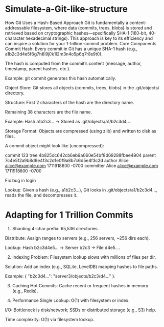 # Simulate-a-Git-like-structure

How Git Uses a Hash-Based Approach
Git is fundamentally a content-addressable filesystem, where data (commits, trees, blobs) is stored and retrieved based on cryptographic hashes—specifically SHA-1 (160-bit, 40-character hexadecimal strings). This approach is key to its efficiency and can inspire a solution for your 1-trillion-commit problem.
Core Components
Commit Hash:
Every commit in Git has a unique SHA-1 hash (e.g., a1b2c3d4e5f6g7h8i9j0k1l2m3n4o5p6q7r8s9t0).

The hash is computed from the commit’s content (message, author, timestamp, parent hashes, etc.).

Example: git commit generates this hash automatically.

Object Store:
Git stores all objects (commits, trees, blobs) in the .git/objects/ directory.

Structure: 
First 2 characters of the hash are the directory name.

Remaining 38 characters are the file name.

Example: Hash a1b2c3... → Stored as .git/objects/a1/b2c3d4....

Storage Format:
Objects are compressed (using zlib) and written to disk as files.

A commit object might look like (uncompressed):

commit 123
tree 4b825dc642cb6eb9a060e54bf8d69288fbee4904
parent 7c4e5f2a9b8d6e4f3c2d1e0f9a8b7c6d5e4f3c2d
author Alice <alice@example.com> 1711918800 -0700
committer Alice <alice@example.com> 1711918800 -0700

Fix bug in login

Lookup:
Given a hash (e.g., a1b2c3...), Git looks in .git/objects/a1/b2c3d4..., reads the file, and decompresses it.

# Adapting for 1 Trillion Commits
1. Sharding
4-char prefix: 65,536 directories.

Distribute: Assign ranges to servers (e.g., 256 servers, ~256 dirs each).

Lookup: Hash b2c3d4e5... → Server b2c3 → File d4e5....

2. Indexing
Problem: Filesystem lookup slows with millions of files per dir.

Solution: Add an index (e.g., SQLite, LevelDB) mapping hashes to file paths.

Example: { "b2c3d4...": "server3/objects/b2c3/d4..." }.

3. Caching
Hot Commits: Cache recent or frequent hashes in memory (e.g., Redis).

4. Performance
Single Lookup: O(1) with filesystem or index.

I/O: Bottleneck is disk/network; SSDs or distributed storage (e.g., S3) help.



Time complexity: O(1) via filesystem lookup.

